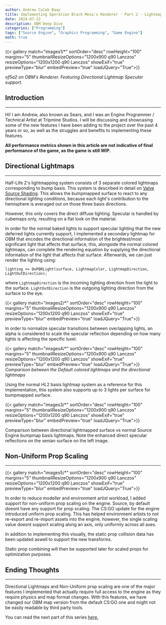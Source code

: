 ```yaml
---
author: Andrew Caleb Baay
title: Implementing Operation Black Mesa's Renderer - Part 2 - Lightmaps and Stretched Models
date: 2024-07-22
description: OBM Deep Dive
categories: ["Programming"]
tags: ["Source Engine", "Graphics Programming", "Game Engine"]
math: true
---
```


{{< gallery match="images1/*" sortOrder="desc" rowHeight="100" margins="5" 
thumbnailResizeOptions="1200x900 q90 Lanczos"
resizeOptions="1200x1200 q90 Lanczos" showExif="true" previewType="blur" embedPreview="true" loadJQuery="True">}}

*of5a2 on OBM's Renderer. Featuring Directional Lightmap Specular support.*

## Introduction
---
Hi! I am Andrew, also known as Sears, and I was an Engine Programmer / Technical Artist at Tripmine Studios. I will be discussing and showcasing some of the new features I have been adding to the project over the past 4 years or so, as well as the struggles and benefits to implementing these features. 

**All performance metrics shown in this article are not indicative of final performance of the game, as the game is still WIP.**

## Directional Lightmaps
---
Half-Life 2's lightmapping system consists of 3 separate colored lightmaps corresponding to bump basis. This system is described in detail on [Valve Source Shading](https://cdn.akamai.steamstatic.com/apps/valve/2004/GDC2004_Half-Life2_Shading.pdf). This allows the bumpmapped surface to react to any directional lighting conditions, because each light's contribution to the hemisphere is averaged out on those three basis directions.

However, this only covers the direct diffuse lighting. Specular is handled by cubemaps only, resulting on a flat look on the material.

In order for the normal baked lights to support specular lighting that the new deferred lights currently support, I implemented a secondary lightmap for OBM that encodes the directional information of the brightest/most significant light that affects that surface, this, alongside the normal colored lightmaps, can complete the rendering equation by supplying the directional information of the light that affects that surface. Afterwards, we can just render the lighting using:

```
lighting += DoPBRLight(surface, LightmapColor, LightmapDirection, LightOutDirection);
```
where `LightmapDirection` is the incoming lighting direction from the light to the surface.
`LightOutDirection` is the outgoing lighting direction from the surface to the eye.

{{< gallery match="images2/*" sortOrder="desc" rowHeight="100" margins="5" 
thumbnailResizeOptions="1200x900 q90 Lanczos"
resizeOptions="1200x1200 q90 Lanczos" showExif="true" previewType="blur" embedPreview="true" loadJQuery="True">}}

In order to normalize specular transitions between overlapping lights, an alpha is considered to scale the specular reflection depending on how many lights is affecting the specific luxel.

{{< gallery match="images4/*" sortOrder="desc" rowHeight="100" margins="5" 
thumbnailResizeOptions="1200x900 q90 Lanczos"
resizeOptions="1200x1200 q90 Lanczos" showExif="true" previewType="blur" embedPreview="true" loadJQuery="True">}}
*Comparison between the Default colored lightmaps and the directional lightmaps*

Using the normal HL2 basis lightmap system as a reference for this implementation, this system also supports up to 3 lights per surface for bumpmapped surface.

{{< gallery match="images3/*" sortOrder="desc" rowHeight="100" margins="5" 
thumbnailResizeOptions="1200x900 q90 Lanczos"
resizeOptions="1200x1200 q90 Lanczos" showExif="true" previewType="blur" embedPreview="true" loadJQuery="True">}}

Comparison between directional lightmapped surface vs normal Source Engine bumpmap basis lightmaps. Note the enhanced direct specular reflections on the xenian surface on the left image.

## Non-Uniform Prop Scaling
---
{{< gallery match="images5/*" sortOrder="desc" rowHeight="100" margins="5" 
thumbnailResizeOptions="1200x900 q90 Lanczos"
resizeOptions="1200x1200 q90 Lanczos" showExif="true" previewType="blur" embedPreview="true" loadJQuery="True">}}

In order to reduce modeller and environment artist workload, I added support for non-uniform prop scaling on the engine. Source, by default doesnt have any support for prop scaling. The CS:GO update for the engine introduced uniform prop scaling. This has helped environment artists to not re-export and re-import assets into the engine, however, the single scaling value doesnt support scaling along an axis, only uniformly across all axes.

In addition to implementing this visually, the static prop collision data has been updated aswell to support the new transforms.

Static prop combining will then be supported later for scaled props for optimization purposes.

## Ending Thoughts
---
Directional Lightmaps and Non-Uniform prop scaling are one of the major features I implemented that actually require full access to the engine as they require physics and map format changes. With this features, we have changed our OBM map version from the default CS:GO one and might not be easily readable by third party tools.

You can read the next part of this series [here.](https://sears2424.github.io/posts/obm-part3/)
